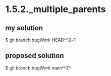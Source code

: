 # 1.5.2._multiple_parents

## my solution

$ git branch bugWork HEAD^^2~1

## proposed solution

$ git branch bugWork main^^2^
